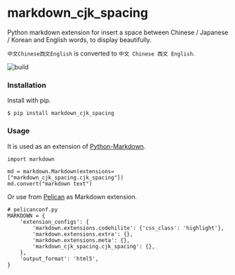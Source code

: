 # markdown_cjk_spacing

Python markdown extension for insert a space between Chinese / Japanese /
Korean and English words, to display beautifully.

`中文Chinese西文English` is converted to `中文 Chinese 西文 English`.

![build](https://travis-ci.org/EloiseSeverin/markdown_cjk_spacing.svg?branch=master)

### Installation

Install with pip.

```
$ pip install markdown_cjk_spacing
```

### Usage

It is used as an extension of [Python-Markdown][].

```.python
import markdown

md = markdown.Markdown(extensions=["markdown_cjk_spacing.cjk_spacing"])
md.convert("markdown text")
```

Or use from [Pelican][] as Markdown extension.

```.python
# pelicanconf.py
MARKDOWN = {
    'extension_configs': {
        'markdown.extensions.codehilite': {'css_class': 'highlight'},
        'markdown.extensions.extra': {},
        'markdown.extensions.meta': {},
        'markdown_cjk_spacing.cjk_spacing': {},
    },
    'output_format': 'html5',
}
```

[Python-Markdown]: https://github.com/Python-Markdown/markdown "Python-Markdown"
[Pelican]: https://blog.getpelican.com/ "Pelican Static Site Generator"
